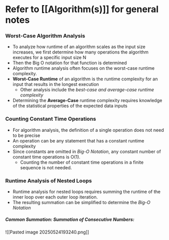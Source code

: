 # Refer to [[Algorithm(s)]] for general notes
### Worst-Case Algorithm Analysis
- To analyze how runtime of an algorithm scales as the input size increases, we first determine how many operations the algorithm executes for a specific input size N
- Then the Big O notation for that function is determined
- Algorithm runtime analysis often focuses on the worst-case runtime complexity.
- **Worst-Case Runtime** of an algorithm is the runtime complexity for an input that results in the longest execution
	- Other analysis include the *best-case and average-case runtime complexity*
- Determining the **Average-Case** runtime complexity requires knowledge of the statistical properties of the expected data inputs
### Counting Constant Time Operations
- For algorithm analysis, the definition of a single operation does not need to be precise 
- An operation can be any statement that has a constant runtime complexity
- Since constants are omitted in *Big-O Notation*, any constant number of constant time operations is O(1).
	- Counting the number of constant time operations in a finite sequence is not needed.
### Runtime Analysis of Nested Loops
- Runtime analysis for nested loops requires summing the runtime of the inner loop over each outer loop iteration.
- The resulting summation can be simplified to determine the *Big-O Notation*
##### Common Summation: Summation of Consecutive Numbers:
![[Pasted image 20250524193240.png]]
